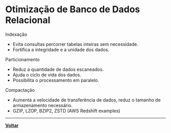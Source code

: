 # Otimização de Banco de Dados Relacional
Indexação

- Evita consultas percorrer tabelas inteiras sem necessidade.
- Fortifica a integridade e a unidade dos dados.

Particionamento

- Reduz a quantidade de dados escaneados.
- Ajuda o ciclo de vida dos dados.
- Possibilita o processamento em paralelo.

Compactação

- Aumenta a velocidade de transferência de dados, reduz o tamanho de armazenamento necessário.
- GZIP, LZOP, BZIP2, ZSTD (AWS Redshift examples)
---
**[Voltar](./data-fundamentals.md)**